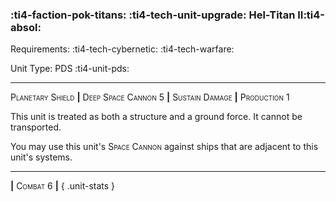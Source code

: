 ### :ti4-faction-pok-titans: :ti4-tech-unit-upgrade: **Hel-Titan II**:ti4-absol:

Requirements: :ti4-tech-cybernetic: :ti4-tech-warfare:

Unit Type: PDS :ti4-unit-pds:

---

<span style="font-variant:small-caps;">Planetary Shield</span> __|__ <span style="font-variant:small-caps;">Deep Space Cannon 5</span> __|__ <span style="font-variant:small-caps;">Sustain Damage</span> __|__ <span style="font-variant:small-caps;">Production 1</span>

This unit is treated as both a structure and a ground force.
It cannot be transported.

You may use this unit's <span style="font-variant:small-caps;">Space Cannon</span> against ships that are adjacent to this unit's systems.

---

__|__ <span style="font-variant:small-caps;">Combat 6</span> __|__
{ .unit-stats }
